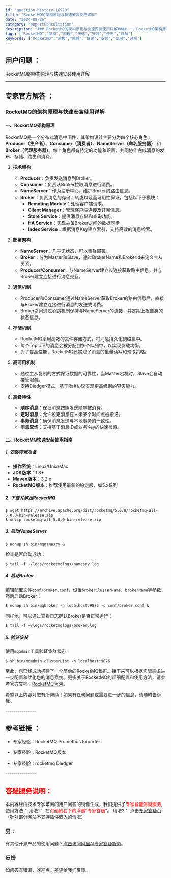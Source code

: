 ```yaml
---
id: "question-history-16929"
title: "RocketMQ的架构原理与快速安装使用详解"
date: "2024-09-26"
category: "expertConsultation"
description: "### RocketMQ的架构原理与快速安装使用详解#### 一、RocketMQ架构原理RocketMQ是一个分布式消息中间件，其架构设计主要分为四个核心角色：**Producer（生产者）**、**Consumer（消费者）**、**NameServer（命名服务器）** 和 **Broker（"
tags: ["RocketMQ","架构","原理","快速","安装","使用","详解"]
keywords: ["RocketMQ","架构","原理","快速","安装","使用","详解"]
---
```


## 用户问题 ： 
 RocketMQ的架构原理与快速安装使用详解  

---------------
## 专家官方解答 ：

### RocketMQ的架构原理与快速安装使用详解

#### 一、RocketMQ架构原理
RocketMQ是一个分布式消息中间件，其架构设计主要分为四个核心角色：**Producer（生产者）**、**Consumer（消费者）**、**NameServer（命名服务器）** 和 **Broker（代理服务器）**。每个角色都有特定的功能和职责，共同协作完成消息的发布、存储、路由和消费。

1. **技术架构**
    - **Producer**：负责发送消息到Broker。
    - **Consumer**：负责从Broker拉取消息进行消费。
    - **NameServer**：作为注册中心，维护Broker的路由信息。
    - **Broker**：负责消息的存储、转发以及高可用性保证，包括以下子模块：
        - **Remoting Module**：处理客户端请求。
        - **Client Manager**：管理客户端连接及订阅信息。
        - **Store Service**：提供消息存储和查询功能。
        - **HA Service**：实现主备Broker之间的数据同步。
        - **Index Service**：根据消息Key建立索引，支持高效的消息检索。

2. **部署架构**
    - **NameServer**：几乎无状态，可以集群部署。
    - **Broker**：分为Master和Slave，通过BrokerName和BrokerId来定义主从关系。
    - **Producer/Consumer**：与NameServer建立长连接获取路由信息，并与Broker建立连接进行消息交互。

3. **通信机制**
    - Producer和Consumer通过NameServer获取Broker的路由信息后，直接与Broker建立连接进行消息的发送或消费。
    - Broker之间通过心跳机制保持与NameServer的连接，并定期上报自身的状态信息。

4. **存储机制**
    - RocketMQ采用高效的文件存储方式，将消息持久化到磁盘中。
    - 每个Topic下的消息会被分配到多个队列中，以实现负载均衡。
    - 为了提高性能，RocketMQ还实现了消息的批量读写和预取策略。

5. **高可用机制**
    - 通过主从复制的方式保证数据的可靠性，当Master宕机时，Slave会自动接管服务。
    - 支持Dledger模式，基于Raft协议实现更高级别的容灾能力。

6. **高级特性**
    - **顺序消息**：保证消息按照发送顺序被消费。
    - **定时消息**：允许设定消息在未来某个时间点被投递。
    - **事务消息**：确保消息发送与本地事务的一致性。
    - **消息查询**：支持基于消息ID或业务Key的快速检索。

#### 二、RocketMQ快速安装使用指南

##### 1. 安装环境准备
- **操作系统**：Linux/Unix/Mac
- **JDK版本**：1.8+
- **Maven版本**：3.2.x
- **RocketMQ版本**：推荐使用最新的稳定版，如5.x系列

##### 2. 下载并解压RocketMQ
```shell
$ wget https://archive.apache.org/dist/rocketmq/5.0.0/rocketmq-all-5.0.0-bin-release.zip
$ unzip rocketmq-all-5.0.0-bin-release.zip
```

##### 3. 启动NameServer
```shell
$ nohup sh bin/mqnamesrv &
```
检查是否启动成功：
```shell
$ tail -f ~/logs/rocketmqlogs/namesrv.log
```

##### 4. 启动Broker
编辑配置文件`conf/broker.conf`，设置`brokerClusterName`、`brokerName`等参数，然后启动Broker：
```shell
$ nohup sh bin/mqbroker -n localhost:9876 -c conf/broker.conf &
```
同样地，可以通过查看日志确认Broker是否正常运行：
```shell
$ tail -f ~/logs/rocketmqlogs/broker.log
```

##### 5. 验证安装
使用`mqadmin`工具验证集群状态：
```shell
$ sh bin/mqadmin clusterList -n localhost:9876
```

至此，您已经成功搭建了一个简单的RocketMQ集群。接下来可以根据实际需求进一步配置和优化您的消息系统。更多关于RocketMQ的详细配置和使用方法，请参考官方文档：[RocketMQ官网](https://rocketmq.apache.org/)。

希望以上内容对您有所帮助！如果有任何问题或需要进一步的信息，请随时告诉我。


<font color="#949494">---------------</font> 


## 参考链接 ：

* 专家经验：RocketMQ Promethus Exporter 
 
 * 专家经验：RocketMQ版本 
 
 * 专家经验：rocketmq Dledger 


 <font color="#949494">---------------</font> 
 


## <font color="#FF0000">答疑服务说明：</font> 

本内容经由技术专家审阅的用户问答的镜像生成，我们提供了<font color="#FF0000">专家智能答疑服务</font>,使用方法：
用法1： 在<font color="#FF0000">页面的右下的浮窗”专家答疑“</font>。
用法2： 点击[专家答疑页](https://answer.opensource.alibaba.com/docs/intro)（针对部分网站不支持插件嵌入的情况）
### 另：


有其他开源产品的使用问题？[点击访问阿里AI专家答疑服务](https://answer.opensource.alibaba.com/docs/intro)。
### 反馈
如问答有错漏，欢迎点：[差评](https://ai.nacos.io/user/feedbackByEnhancerGradePOJOID?enhancerGradePOJOId=17305)给我们反馈。

